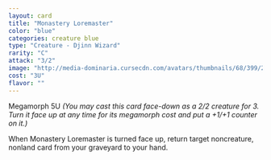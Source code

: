 ```yaml
---
layout: card
title: "Monastery Loremaster"
color: "blue"
categories: creature blue
type: "Creature - Djinn Wizard"
rarity: "C"
attack: "3/2"
image: "http://media-dominaria.cursecdn.com/avatars/thumbnails/68/399/200/283/635618474855580881.png"
cost: "3U"
flavor: ""
---
```


Megamorph <span class="tip mana-icon mana-colorless-05" title="5 Colorless Mana">5</span><span class="tip mana-icon mana-blue" title="1 Blue Mana">U</span> <em>(You may cast this card face-down as a 2/2 creature for <span class="tip mana-icon mana-colorless-03" title="3 Colorless Mana">3</span>. Turn it face up at any time for its megamorph cost and put a +1/+1 counter on it.)</em>

When Monastery Loremaster is turned face up, return target noncreature, nonland card from your graveyard to your hand.
